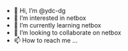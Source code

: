 - 👋 Hi, I’m @ydc-dg
- 👀 I’m interested in netbox
- 🌱 I’m currently learning netbox
- 💞️ I’m looking to collaborate on netbox
- 📫 How to reach me ...

<!---
ydc-dg/ydc-dg is a ✨ special ✨ repository because its `README.md` (this file) appears on your GitHub profile.
You can click the Preview link to take a look at your changes.
--->
